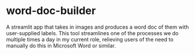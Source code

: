 # word-doc-builder
A streamlit app that takes in images and produces a word doc of them with user-supplied labels. This tool streamlines one of the processes we do multiple times a day in my current role, relieving users of the need to manually do this in Microsoft Word or similar. 
